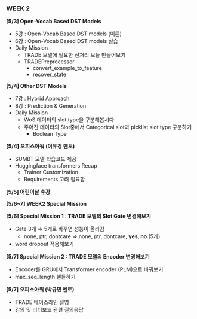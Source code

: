 ### WEEK 2 

 **[5/3] Open-Vocab Based DST Models**

- 5강 : Open-Vocab Based DST models (이론)
- 6강 : Open-Vocab Based DST models 실습
- Daily Mission
	- TRADE 모델에 필요한 전처리 모듈 만들어보기
	- TRADEPreprocessor
		- convert_example_to_feature
		- recover_state

**[5/4] Other DST Models**

- 7강 : Hybrid Approach
- 8강 : Prediction & Generation
- Daily Mission
	- WoS 데이터의 slot type을 구분해봅시다
	- 주어진 데이터의 Slot중에서 Categorical slot과 picklist slot type 구분하기
		- Boolean Type

**[5/4] 오피스아워 (이유경 멘토)**

- SUMBT 모델 학습코드 제공
- Huggingface transformers Recap
	- Trainer Customization
	- Requirements 고려 필요함

**[5/5] 어린이날 휴강** 

**[5/6~7] WEEK2 Special Mission**

**[5/6] Special Mission 1 : TRADE 모델의 Slot Gate 변경해보기**

- Gate 3개 ⇒ 5개로 바꾸면 성능이 올라감
	- none, ptr, dontcare ⇒ none, ptr, dontcare, **yes, no** (5개)
- word dropout 적용해보기

**[5/7] Special Mission 2 : TRADE 모델의 Encoder 변경해보기**

- Encoder를 GRU에서 Transformer encoder (PLM)으로 바꿔보기
- max_seq_length 핸들하기

**[5/7] 오피스아워 (박규민 멘토)**

- TRADE 베이스라인 설명
- 강의 및 리더보드 관련 질의응답